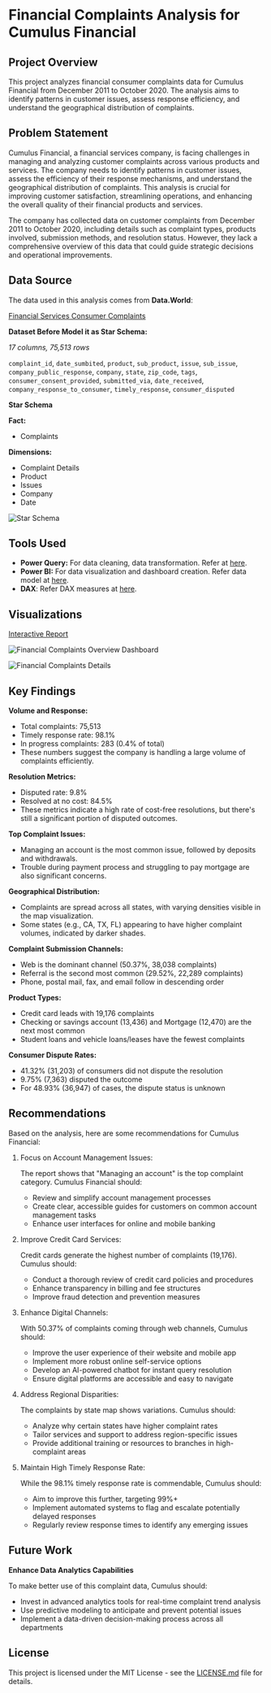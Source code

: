 # Financial Complaints Analysis for Cumulus Financial

## Project Overview
This project analyzes financial consumer complaints data for Cumulus Financial from December 2011 to October 2020. The analysis aims to identify patterns in customer issues, assess response efficiency, and understand the geographical distribution of complaints.

## Problem Statement
Cumulus Financial, a financial services company, is facing challenges in managing and analyzing customer complaints across various products and services. The company needs to identify patterns in customer issues, assess the efficiency of their response mechanisms, and understand the geographical distribution of complaints. This analysis is crucial for improving customer satisfaction, streamlining operations, and enhancing the overall quality of their financial products and services.

The company has collected data on customer complaints from December 2011 to October 2020, including details such as complaint types, products involved, submission methods, and resolution status. However, they lack a comprehensive overview of this data that could guide strategic decisions and operational improvements.

## Data Source
The data used in this analysis comes from **Data.World**:

[Financial Services Consumer Complaints](https://data.world/markbradbourne/rwfd-real-world-fake-data/workspace/file?filename=Financial+Consumer+Complaints.csv)

**Dataset Before Model it as Star Schema:**

_17 columns, 75,513 rows_

`complaint_id`,
`date_sumbited`,
`product`,
`sub_product`,
`issue`,
`sub_issue`,
`company_public_response`,
`company`,
`state`,
`zip_code`,
`tags`,
`consumer_consent_provided`,
`submitted_via`,
`date_received`,
`company_response_to_consumer`,
`timely_response`,
`consumer_disputed`

**Star Schema**

**Fact:**
- Complaints

**Dimensions:**  
- Complaint Details
- Product
- Issues
- Company
- Date


![Star Schema](assets/data-structure-erd.png)

## Tools Used
- **Power Query:** For data cleaning, data transformation. Refer at [here](https://github.com/haajar-es/Financial-Consumer-Complaints/blob/main/assets/data-transformation-query.pq).
- **Power BI:** For data visualization and dashboard creation. Refer data model at [here](https://github.com/haajar-es/Financial-Consumer-Complaints/blob/main/assets/data-model.png).
- **DAX**: Refer DAX measures at [here](https://github.com/haajar-es/Financial-Consumer-Complaints/blob/main/assets/dax-measures.dax).


## Visualizations

[Interactive Report](https://app.powerbi.com/view?r=eyJrIjoiMmRkNDRiMWEtYTI3ZC00MGUxLWJiY2ItNmMzMTBhZjUwOTliIiwidCI6ImFlYmMzMTg4LWU3MzYtNGRlYi05MzJiLWRjNDU5OGMwNDQ3ZCIsImMiOjN9)


![Financial Complaints Overview Dashboard](assets/financial-services-consumer-complaints-overview.png)


![Financial Complaints Details](assets/financial-services-consumer-complaints-details.png)

## Key Findings
**Volume and Response:**
* Total complaints: 75,513
* Timely response rate: 98.1%
* In progress complaints: 283 (0.4% of total)
* These numbers suggest the company is handling a large volume of complaints efficiently.

**Resolution Metrics:**
* Disputed rate: 9.8%
* Resolved at no cost: 84.5%
* These metrics indicate a high rate of cost-free resolutions, but there's still a significant portion of disputed outcomes.

**Top Complaint Issues:**
* Managing an account is the most common issue, followed by deposits and withdrawals.
* Trouble during payment process and struggling to pay mortgage are also significant concerns.

**Geographical Distribution:**
* Complaints are spread across all states, with varying densities visible in the map visualization. 
* Some states (e.g., CA, TX, FL) appearing to have higher complaint volumes, indicated by darker shades.

**Complaint Submission Channels:**
* Web is the dominant channel (50.37%, 38,038 complaints)
* Referral is the second most common (29.52%, 22,289 complaints)
* Phone, postal mail, fax, and email follow in descending order
  
**Product Types:**
* Credit card leads with 19,176 complaints
* Checking or savings account (13,436) and Mortgage (12,470) are the next most common
* Student loans and vehicle loans/leases have the fewest complaints

**Consumer Dispute Rates:**
* 41.32% (31,203) of consumers did not dispute the resolution
* 9.75% (7,363) disputed the outcome
* For 48.93% (36,947) of cases, the dispute status is unknown


## Recommendations
Based on the analysis, here are some recommendations for Cumulus Financial:

1. Focus on Account Management Issues:
   
    The report shows that "Managing an account" is the top complaint category. Cumulus Financial should:
    * Review and simplify account management processes
    * Create clear, accessible guides for customers on common account management tasks
    * Enhance user interfaces for online and mobile banking
  
2. Improve Credit Card Services:
    
    Credit cards generate the highest number of complaints (19,176). Cumulus should:
    * Conduct a thorough review of credit card policies and procedures
    * Enhance transparency in billing and fee structures
    * Improve fraud detection and prevention measures

3. Enhance Digital Channels:
    
    With 50.37% of complaints coming through web channels, Cumulus should:
    * Improve the user experience of their website and mobile app
    * Implement more robust online self-service options
    * Develop an AI-powered chatbot for instant query resolution
    * Ensure digital platforms are accessible and easy to navigate
  
4. Address Regional Disparities:
    
    The complaints by state map shows variations. Cumulus should:
    * Analyze why certain states have higher complaint rates
    * Tailor services and support to address region-specific issues
    * Provide additional training or resources to branches in high-complaint areas
  
5. Maintain High Timely Response Rate:
   
    While the 98.1% timely response rate is commendable, Cumulus should:
    * Aim to improve this further, targeting 99%+
    * Implement automated systems to flag and escalate potentially delayed responses
    * Regularly review response times to identify any emerging issues

## Future Work
**Enhance Data Analytics Capabilities**

To make better use of this complaint data, Cumulus should:
* Invest in advanced analytics tools for real-time complaint trend analysis
* Use predictive modeling to anticipate and prevent potential issues
* Implement a data-driven decision-making process across all departments


## License
This project is licensed under the MIT License - see the [LICENSE.md](https://github.com/haajar-es/Financial-Consumer-Complaints/blob/main/LICENSE) file for details.

